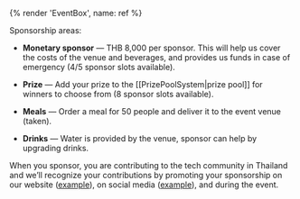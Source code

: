 {% render 'EventBox', name: ref %}

Sponsorship areas:

- **Monetary sponsor** — THB 8,000 per sponsor. This will help us cover the costs of the venue and beverages, and provides us funds in case of emergency (4/5 sponsor slots available).

- **Prize** — Add your prize to the [[PrizePoolSystem|prize pool]] for winners to choose from (8 sponsor slots available).

- **Meals** — Order a meal for 50 people and deliver it to the event venue (taken).

- **Drinks** — Water is provided by the venue, sponsor can help by upgrading drinks.

When you sponsor, you are contributing to the tech community in Thailand and we’ll recognize your contributions by promoting your sponsorship on our website ([example](https://showdown.space/events/code-in-the-wind-1/#sponsors)), on social media ([example](https://www.facebook.com/events/5398524660192656/?post_id=5432966586748463)), and during the event.
